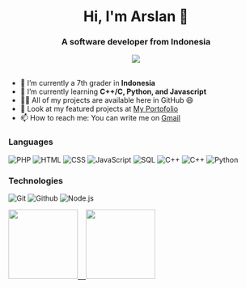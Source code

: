 <h1 align="center">Hi, I'm Arslan 👋</h1>
<h3 align="center">A software developer from Indonesia</h3>

<div align="center">
  <a href="https://u8views.com/github/volidesus"><img src="https://u8views.com/api/v1/github/profiles/156522750/views/day-week-month-total-count.svg"></a>
</div> <br>

- 🔭 I’m currently a 7th grader in **Indonesia**
- 🌱 I’m currently learning **C++/C, Python, and Javascript**
- 👨‍💻 All of my projects are available here in GitHub 😄
- 👀 Look at my featured projects at <a href="https://arslanarkananta.github.io/">My Portofolio</a>
- 📫 How to reach me: You can write me on [Gmail](mailto:arkananta.arslan@gmail.com)

### Languages

![PHP](https://img.shields.io/badge/-PHP-000?&logo=PHP)
![HTML](https://img.shields.io/badge/-HTML-000?&logo=HTML5)
![CSS](https://img.shields.io/badge/-CSS-000?&logo=CSS3)
![JavaScript](https://img.shields.io/badge/-JavaScript-000?&logo=JavaScript)
![SQL](https://img.shields.io/badge/-SQL-000?&logo=MySQL)
![C++](https://img.shields.io/badge/-C++-000?&logo=c%2b%2b&logoColor=00599C)
![C++](https://img.shields.io/badge/-C-000?&logo=c&logoColor=00599C)
![Python](https://img.shields.io/badge/-Python-000?&logo=Python)

### Technologies

![Git](https://img.shields.io/badge/-Git-000?&logo=git)
![Github](https://img.shields.io/badge/-Github-000?&logo=github)
![Node.js](https://img.shields.io/badge/-Node.js-000?&logo=node.js)

<a href="https://arslanarkananta.github.io/"><img height="137px" src="https://github-readme-stats.vercel.app/api?username=arslanarkananta&hide_title=true&hide_border=true&show_icons=true&include_all_commits=true&count_private=true&line_height=21&theme=tokyonight&rank_icon=github" /><!-- wi*quL3fcV -->
&nbsp;&nbsp;
<img height="137px" src="https://github-readme-stats.vercel.app/api/top-langs/?username=arslanarkananta&hide=html&hide_title=true&hide_border=true&layout=compact&langs_count=6&exclude_repo=comp426,Redventures-Movie-Quotes&icon_color=fff&theme=tokyonight" /></a>
